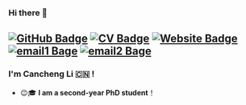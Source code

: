 ### Hi there 👋 

[![GitHub Badge](https://img.shields.io/github/followers/jasoncc2020?style=for-the-badge)](https://github.com/jasoncc2020)
[![CV Badge](https://img.shields.io/badge/My-CV-brightgreen?style=for-the-badge)](https://github.com/jasoncc2020/yongjiguan-academic-homepage/tree/master/static/files/cv.pdf)
[![Website Badge](https://img.shields.io/badge/My-Website-brightgreen?style=for-the-badge)](https://zitonglu1996.github.io)
[![email1 Bage](https://img.shields.io/badge/canchengli@buaa.edu.cn-Red?style=for-the-badge)](https://jasoncc2020@gmail.com)
[![email2 Bage](https://img.shields.io/badge/canchengli@buaa.edu.cn-Red?style=for-the-badge)](https://canchengli.com)
---
<!--
**Cancheng Li/Cancheng Li** is a ✨ _special_ ✨ repository because its `README.md` (this file) appears on your GitHub profile.
-->
### I'm Cancheng Li :cn: !

- :wink::mortar_board: **I am a second-year PhD student**！


